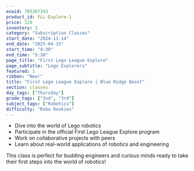 ```yaml
---
ecwid: 705307343
product_id: FLL-Explore-1
price: 129
inventory: 2
category: "Subscription Classes"
start_date: "2024-11-14"
end_date: "2025-04-15"
start_time: "4:30"
end_time: "5:30"
page_title: "First Lego League Explore"
page_subtitle: "Lego Explorers"
featured: 1
ribbon: "New!"
title: "First Lego League Explore | Blue Ridge Boost"
section: classes
day_tags: ["Thursday"]
grade_tags: ["2nd", "3rd"]
subject_tags: ["Robotics"]
difficulty: "Robo Rookies"
---
```

<p><strong></strong></p><ul><li>Dive into the world of Lego robotics</li>
	<li>Participate in the official First Lego League Explore program</li>
	<li>Work on collaborative projects with peers</li>
	<li>Learn about real-world applications of robotics and engineering</li>
</ul><p>This class is perfect for budding engineers and curious minds ready to take their first steps into the world of robotics!</p>
